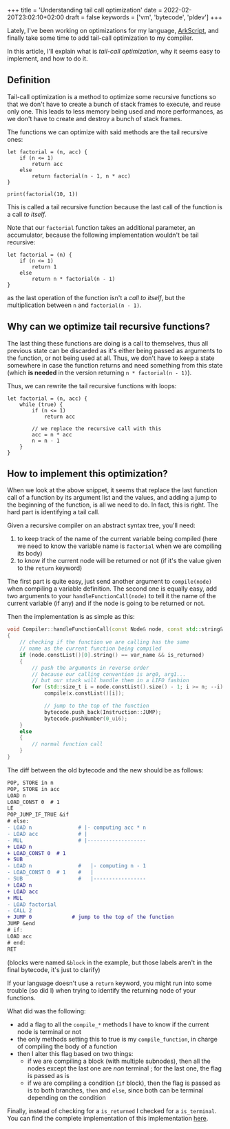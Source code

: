 +++
title = 'Understanding tail call optimization'
date = 2022-02-20T23:02:10+02:00
draft = false
keywords = ['vm', 'bytecode', 'pldev']
+++

Lately, I've been working on optimizations for my language, [ArkScript](https://arkscript-lang.dev), and finally take some time to add tail-call optimization to my compiler.

In this article, I'll explain what is *tail-call optimization*, why it seems easy to implement, and how to do it.

## Definition

Tail-call optimization is a method to optimize some recursive functions so that we don't have to create a bunch of stack frames to execute, and reuse only one. This leads to less memory being used and more performances, as we don't have to create and destroy a bunch of stack frames.

The functions we can optimize with said methods are the tail recursive ones:

```
let factorial = (n, acc) {
    if (n <= 1)
        return acc
    else
        return factorial(n - 1, n * acc)
}

print(factorial(10, 1))
```

This is called a tail recursive function because the last call of the function is a call *to itself*.

Note that our `factorial` function takes an additional parameter, an accumulator, because the following implementation wouldn't be tail recursive:
```
let factorial = (n) {
    if (n <= 1)
        return 1
    else
        return n * factorial(n - 1)
}
```
as the last operation of the function isn't a *call to itself*, but the multiplication between `n` and `factorial(n - 1)`.

## Why can we optimize tail recursive functions?

The last thing these functions are doing is a call to themselves, thus all previous state can be discarded as it's either being passed as arguments to the function, or not being used at all. Thus, we don't have to keep a state somewhere in case the function returns and need something from this state (which **is needed** in the version returning `n * factorial(n - 1)`).

Thus, we can rewrite the tail recursive functions with loops:

```
let factorial = (n, acc) {
    while (true) {
        if (n <= 1)
            return acc

        // we replace the recursive call with this
        acc = n * acc
        n = n - 1
    }
}
```

## How to implement this optimization?

When we look at the above snippet, it seems that replace the last function call of a function by its argument list and the values, and adding a jump to the beginning of the function, is all we need to do. In fact, this is right. The hard part is identifying a tail call.

Given a recursive compiler on an abstract syntax tree, you'll need:
1. to keep track of the name of the current variable being compiled (here we need to know the variable name is `factorial` when we are compiling its body)
2. to know if the current node will be returned or not (if it's the value given to the `return` keyword)

The first part is quite easy, just send another argument to `compile(node)` when compiling a variable definition. The second one is equally easy, add two arguments to your `handleFunctionCall(node)` to tell it the name of the current variable (if any) and if the node is going to be returned or not.

Then the implementation is as simple as this:

```cpp
void Compiler::handleFunctionCall(const Node& node, const std::string& var_name, bool is_returned)
{
    // checking if the function we are calling has the same
    // name as the current function being compiled
    if (node.constList()[0].string() == var_name && is_returned)
    {
        // push the arguments in reverse order
        // because our calling convention is arg0, arg1...
        // but our stack will handle them in a LIFO fashion
        for (std::size_t i = node.constList().size() - 1; i >= n; --i)
            compile(x.constList()[i]);

            // jump to the top of the function
            bytecode.push_back(Instruction::JUMP);
            bytecode.pushNumber(0_u16);
    }
    else
    {
        // normal function call
    }
}
```

The diff between the old bytecode and the new should be as follows:
```diff
POP, STORE in n
POP, STORE in acc
LOAD n
LOAD_CONST 0  # 1
LE
POP_JUMP_IF_TRUE &if
# else:
- LOAD n               # |- computing acc * n
- LOAD acc             # |
- MUL                  # |-------------------
+ LOAD n
+ LOAD_CONST 0  # 1
+ SUB
- LOAD n               #   |- computing n - 1
- LOAD_CONST 0  # 1    #   |
- SUB                  #   |-----------------
+ LOAD n
+ LOAD acc
+ MUL
- LOAD factorial
- CALL 2
+ JUMP 0             # jump to the top of the function
JUMP &end
# if:
LOAD acc
# end:
RET
```

(blocks were named `&block` in the example, but those labels aren't in the final bytecode, it's just to clarify)

If your language doesn't use a `return` keyword, you might run into some trouble (so did I) when trying to identify the returning node of your functions.

What did was the following:
- add a flag to all the `compile_*` methods I have to know if the current node is terminal or not
- the only methods setting this to true is my `compile_function`, in charge of compiling the body of a function
- then I alter this flag based on two things:
    - if we are compiling a block (with multiple subnodes), then all the nodes except the last one are *non* terminal ; for the last one, the flag is passed as is
    - if we are compiling a condition (`if` block), then the flag is passed as is to both branches, `then` and `else`, since both can be terminal depending on the condition

Finally, instead of checking for a `is_returned` I checked for a `is_terminal`. You can find the complete implementation of this implementation [here](https://github.com/ArkScript-lang/Ark/commit/c085dd5609de2fe5db7c6e0c888eb05a9637a0be).

